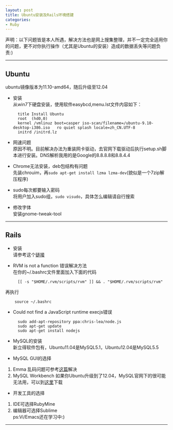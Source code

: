 ```yaml
---
layout: post
title: Ubuntu安装及Rails环境搭建
categories:
- Ruby
---
```


声明：以下问题皆是本人所遇，解决方法也是网上搜集整理，并不一定完全适用你的问题，更不对你执行操作（尤其是Ubuntu的安装）造成的数据丢失等问题负责:)
***
Ubuntu
------------
ubuntu镜像版本为11.10-amd64，随后升级至12.04    

* 安装  
从win7下硬盘安装，使用软件easybcd,menu.lst文件内容如下：  

        title Install Ubuntu
        root  (hd0,0)       
        kernel /vmlinuz boot=casper iso-scan/filename=/ubuntu-9.10-desktop-i386.iso   ro quiet splash locale=zh_CN.UTF-8  
        initrd /initrd.lz  
     
* 网速问题  
原因不明。目前解决办法为重装网卡驱动，去官网下载驱动后执行setup.sh脚本进行安装。DNS解析我用的是Google的8.8.8.8和8.8.4.4

* Chrome无法安装，deb包结构有问题  
先装chrouim，再`sudo apt-get install lzma lzma-dev`(貌似是一个7zip解压程序)

* sudo每次都要输入密码  
将用户加入sudo组，`sudo visudo`，具体怎么编辑请自行搜索

* 修改字体  
安装gnome-tweak-tool
***
Rails
------------
* 安装  
请参考这个[链接](http://ruby-china.org/wiki/install_ruby_guide)

* RVM is not a function 错误解决方法  
在你的~/.bashrc文件里面加入下面的代码  

        [[ -s "$HOME/.rvm/scripts/rvm" ]] && . "$HOME/.rvm/scripts/rvm"  
再执行 

        source ~/.bashrc    

* Could not find a JavaScript runtime execjs错误  
 
        sudo add-apt-repository ppa:chris-lea/node.js  
        sudo apt-get update  
        sudo apt-get install nodejs  

* MySQL的安装   
新立得软件包有，Ubuntu11.04是MySQL5.1，Ubuntu12.04是MySQL5.5

* MySQL GUI的选择
1. Emma
乱码问题可参考[这篇](http://blog.csdn.net/apoxlo/article/details/6967085)解决  
1. MySQL Workbench
如果你Ubuntu升级到了12.04，MySQL官网下的很可能无法用，可以到[这里](https://launchpad.net/~olivier-berten/+archive/misc)下载

* 开发工具的选择
1. IDE可选择RubyMine
1. 编辑器可选择Sublime   
ps:Vi/Emacs还在学习中:)
***

